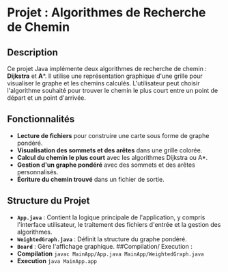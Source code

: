 # Projet : Algorithmes de Recherche de Chemin

## Description
Ce projet Java implémente deux algorithmes de recherche de chemin : **Dijkstra** et **A***. Il utilise une représentation graphique d'une grille pour visualiser le graphe et les chemins calculés. L'utilisateur peut choisir l'algorithme souhaité pour trouver le chemin le plus court entre un point de départ et un point d'arrivée.

## Fonctionnalités
- **Lecture de fichiers** pour construire une carte sous forme de graphe pondéré.
- **Visualisation des sommets et des arêtes** dans une grille colorée.
- **Calcul du chemin le plus court** avec les algorithmes Dijkstra ou A*.
- **Gestion d'un graphe pondéré** avec des sommets et des arêtes personnalisés.
- **Écriture du chemin trouvé** dans un fichier de sortie.

## Structure du Projet
- **`App.java`** : Contient la logique principale de l'application, y compris l'interface utilisateur, le traitement des fichiers d'entrée et la gestion des algorithmes.
- **`WeightedGraph.java`** : Définit la structure du graphe pondéré.
- **`Board`** : Gère l'affichage graphique.
##Compilation/ Execution :
- **Compilation** `javac MainApp/App.java MainApp/WeightedGraph.java`
- **Execution** `java MainApp.app`
